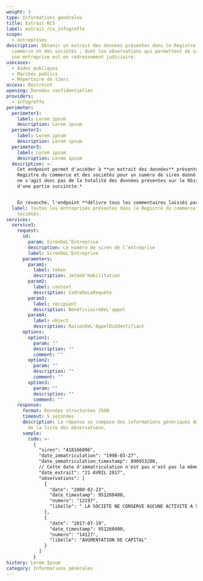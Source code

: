 ```yaml
---
weight: 3
type: Informations générales
title: Extrait RCS
label: extrait_rcs_infogreffe
scope:
  - entreprises
description: Obtenir un extrait des données présentes dans le Registre du
  commerce et des sociétés ; dont les observations qui permettent de savoir si
  une entreprise est en redressement judiciaire.
usecases:
  - Aides publiques
  - Marchés publics
  - Répertoire de tiers
access: Restreint
opening: Données confidentielles
providers:
  - infogreffe
perimeter:
  perimeter1:
    label: Lorem ipsum
    description: Lorem ipsum
  perimeter2:
    label: Lorem ipsum
    description: Lorem ipsum
  perimeter3:
    label: Lorem ipsum
    description: Lorem ipsum
  description: >-
    Cet endpoint permet d'accéder à **un extrait des données** présentes dans le
    Registre du commerce et des sociétés pour un numéro de siren donné. ⚠️ *Il
    ne s'agit donc pas de la totalité des données présentes sur le Kbis mais
    d'une partie succincte.* 


    En revanche, l'endpoint **délivre tous les commentaires laissés par les greffiers**. Ces observations concernent entre autres les changements de capital, les transferts de siège, les fusions, les redressements et liquidations judiciaires (si publiques).
  label: Toutes les entreprises présentes dans le Registre du commerce et des
    sociétés.
services:
  service1:
    request:
      id:
        param: SirenDeL’Entreprise
        description: Le numéro de siren de l’entreprise
        label: SirenDeL'Entreprise
      parameters:
        param1:
          label: token
          description: JetonD'Habilitation
        param2:
          label: context
          description: CadreDeLaRequête
        param3:
          label: recipient
          description: BénéficiaireDeL'appel
        param4:
          label: object
          description: RaisonDeL'AppelOuIdentifiant
      options:
        option1:
          param: ""
          description: ""
          comment: ""
        option2:
          param: ""
          description: ""
          comment: ""
        option3:
          param: ""
          description: ""
          comment: ""
    response:
      format: Données structurées JSON
      timeout: 5 secondes
      description: La réponse se compose des informations génériques de l'extrait et
        de la liste des observations.
      sample:
        code: >-
          {
            "siren": "418166096",
            "date_immatriculation": "1998-03-27",
            "date_immatriculation_timestamp": 890953200, 
            // Cette date d'immatriculation n'est pas n'est pas la même que celle délivrée par l'INSEE. Elle ne correspond pas non plus à la date du début d'activité. C'est la date où la société est immatriculée au Registre du Commerce et des Sociétés (RCS), c'est à compter de cette date que les sociétés jouissent de la personnalité morale.
            "date_extrait": "21 AVRIL 2017",
            "observations": [
              {
                "date": "2000-02-23",
                "date_timestamp": 951260400,
                "numero": "12197",
                "libelle": " LA SOCIETE NE CONSERVE AUCUNE ACTIVITE A SON ANCIEN SIEGE "
              },
              {
                "date": "2017-07-19",
                "date_timestamp": 951260400,
                "numero": "14127",
                "libelle": "AUGMENTATION DE CAPITAL"
              }
            ]
          }
history: Lorem Ipsum
category: Informations générales
---
```

